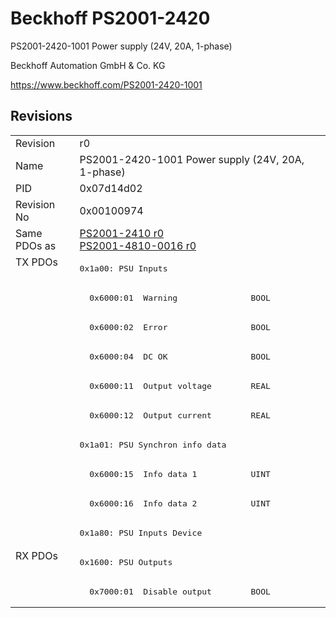 # Beckhoff PS2001-2420

PS2001-2420-1001 Power supply (24V, 20A, 1-phase)

Beckhoff Automation GmbH & Co. KG

https://www.beckhoff.com/PS2001-2420-1001

## Revisions
<table>
<tr >
<td>Revision</td>
<td><div class="foo">r0</div></td>
</tr>
<tr >
<td>Name</td>
<td><div class="foo">PS2001-2420-1001 Power supply (24V, 20A, 1-phase)</div></td>
</tr>
<tr >
<td>PID</td>
<td><div class="foo">0x07d14d02</div></td>
</tr>
<tr >
<td>Revision No</td>
<td>0x00100974</td>
</tr>
<tr >
<td>Same PDOs as</td>
<td><a href="PS2001-2410">PS2001-2410 r0</a><br/><a href="PS2001-4810-0016">PS2001-4810-0016 r0</a></td>
</tr>
<tr class="txpdo pdosection">
<td rowspan=10 valign=top>TX PDOs</td>
<td><pre>0x1a00: PSU Inputs</pre></td>
<td></td>
</tr>
<tr class="txpdo">
<td><pre>  0x6000:01  Warning               BOOL</pre></td>
</tr>
<tr class="txpdo">
<td><pre>  0x6000:02  Error                 BOOL</pre></td>
</tr>
<tr class="txpdo">
<td><pre>  0x6000:04  DC OK                 BOOL</pre></td>
</tr>
<tr class="txpdo">
<td><pre>  0x6000:11  Output voltage        REAL</pre></td>
</tr>
<tr class="txpdo">
<td><pre>  0x6000:12  Output current        REAL</pre></td>
</tr>
<tr class="txpdo pdosection">
<td><pre>0x1a01: PSU Synchron info data</pre></td>
</tr>
<tr class="txpdo">
<td><pre>  0x6000:15  Info data 1           UINT</pre></td>
</tr>
<tr class="txpdo">
<td><pre>  0x6000:16  Info data 2           UINT</pre></td>
</tr>
<tr class="txpdo pdosection">
<td><pre>0x1a80: PSU Inputs Device</pre></td>
</tr>
<tr class="rxpdo pdosection">
<td rowspan=2 valign=top>RX PDOs</td>
<td><pre>0x1600: PSU Outputs</pre></td>
<td></td>
</tr>
<tr class="rxpdo">
<td><pre>  0x7000:01  Disable output        BOOL</pre></td>
</tr>
</table>
